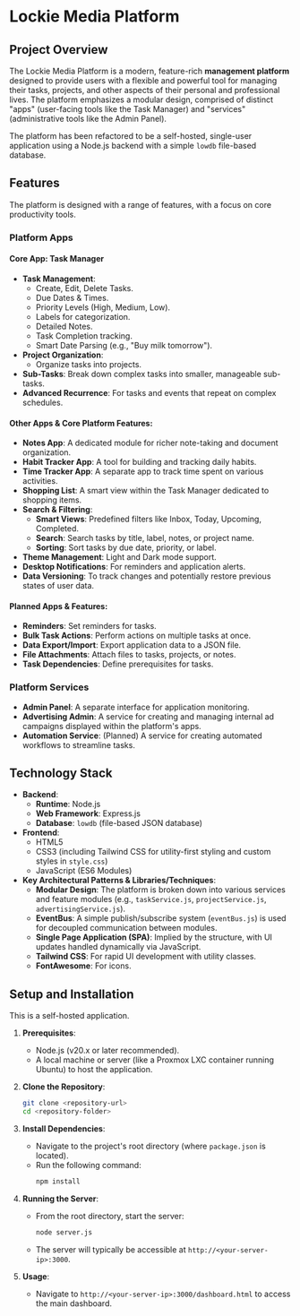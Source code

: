 # Lockie Media Platform

## Project Overview

The Lockie Media Platform is a modern, feature-rich **management platform** designed to provide users with a flexible and powerful tool for managing their tasks, projects, and other aspects of their personal and professional lives. The platform emphasizes a modular design, comprised of distinct "apps" (user-facing tools like the Task Manager) and "services" (administrative tools like the Admin Panel).

The platform has been refactored to be a self-hosted, single-user application using a Node.js backend with a simple `lowdb` file-based database.

## Features

The platform is designed with a range of features, with a focus on core productivity tools.

### Platform Apps

#### Core App: Task Manager
* **Task Management**:
    * Create, Edit, Delete Tasks.
    * Due Dates & Times.
    * Priority Levels (High, Medium, Low).
    * Labels for categorization.
    * Detailed Notes.
    * Task Completion tracking.
    * Smart Date Parsing (e.g., "Buy milk tomorrow").
* **Project Organization**:
    * Organize tasks into projects.
* **Sub-Tasks**: Break down complex tasks into smaller, manageable sub-tasks.
* **Advanced Recurrence**: For tasks and events that repeat on complex schedules.

#### Other Apps & Core Platform Features:
* **Notes App**: A dedicated module for richer note-taking and document organization.
* **Habit Tracker App**: A tool for building and tracking daily habits.
* **Time Tracker App**: A separate app to track time spent on various activities.
* **Shopping List**: A smart view within the Task Manager dedicated to shopping items.
* **Search & Filtering**:
    * **Smart Views**: Predefined filters like Inbox, Today, Upcoming, Completed.
    * **Search**: Search tasks by title, label, notes, or project name.
    * **Sorting**: Sort tasks by due date, priority, or label.
* **Theme Management**: Light and Dark mode support.
* **Desktop Notifications**: For reminders and application alerts.
* **Data Versioning**: To track changes and potentially restore previous states of user data.

#### Planned Apps & Features:
* **Reminders**: Set reminders for tasks.
* **Bulk Task Actions**: Perform actions on multiple tasks at once.
* **Data Export/Import**: Export application data to a JSON file.
* **File Attachments**: Attach files to tasks, projects, or notes.
* **Task Dependencies**: Define prerequisites for tasks.

### Platform Services
* **Admin Panel**: A separate interface for application monitoring.
* **Advertising Admin**: A service for creating and managing internal ad campaigns displayed within the platform's apps.
* **Automation Service**: (Planned) A service for creating automated workflows to streamline tasks.

## Technology Stack

* **Backend**:
    * **Runtime**: Node.js
    * **Web Framework**: Express.js
    * **Database**: `lowdb` (file-based JSON database)
* **Frontend**:
    * HTML5
    * CSS3 (including Tailwind CSS for utility-first styling and custom styles in `style.css`)
    * JavaScript (ES6 Modules)
* **Key Architectural Patterns & Libraries/Techniques**:
    * **Modular Design**: The platform is broken down into various services and feature modules (e.g., `taskService.js`, `projectService.js`, `advertisingService.js`).
    * **EventBus**: A simple publish/subscribe system (`eventBus.js`) is used for decoupled communication between modules.
    * **Single Page Application (SPA)**: Implied by the structure, with UI updates handled dynamically via JavaScript.
    * **Tailwind CSS**: For rapid UI development with utility classes.
    * **FontAwesome**: For icons.

## Setup and Installation

This is a self-hosted application.

1.  **Prerequisites**:
    * Node.js (v20.x or later recommended).
    * A local machine or server (like a Proxmox LXC container running Ubuntu) to host the application.

2.  **Clone the Repository**:
    ```bash
    git clone <repository-url>
    cd <repository-folder>
    ```

3.  **Install Dependencies**:
    * Navigate to the project's root directory (where `package.json` is located).
    * Run the following command:
      ```bash
      npm install
      ```

4.  **Running the Server**:
    * From the root directory, start the server:
      ```bash
      node server.js
      ```
    * The server will typically be accessible at `http://<your-server-ip>:3000`.

5.  **Usage**:
    * Navigate to `http://<your-server-ip>:3000/dashboard.html` to access the main dashboard.